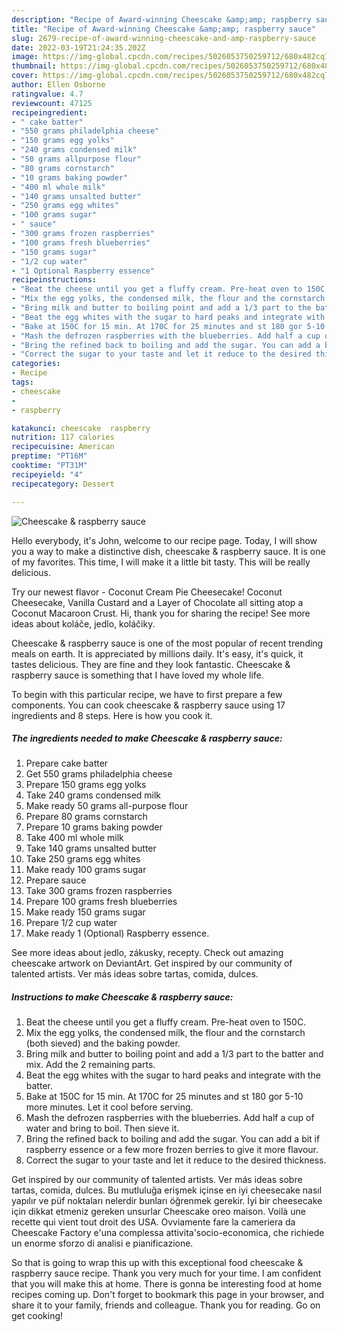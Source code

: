 ```yaml
---
description: "Recipe of Award-winning Cheescake &amp;amp; raspberry sauce"
title: "Recipe of Award-winning Cheescake &amp;amp; raspberry sauce"
slug: 2679-recipe-of-award-winning-cheescake-and-amp-raspberry-sauce
date: 2022-03-19T21:24:35.202Z
image: https://img-global.cpcdn.com/recipes/5026053750259712/680x482cq70/cheescake-raspberry-sauce-recipe-main-photo.jpg
thumbnail: https://img-global.cpcdn.com/recipes/5026053750259712/680x482cq70/cheescake-raspberry-sauce-recipe-main-photo.jpg
cover: https://img-global.cpcdn.com/recipes/5026053750259712/680x482cq70/cheescake-raspberry-sauce-recipe-main-photo.jpg
author: Ellen Osborne
ratingvalue: 4.7
reviewcount: 47125
recipeingredient:
- " cake batter"
- "550 grams philadelphia cheese"
- "150 grams egg yolks"
- "240 grams condensed milk"
- "50 grams allpurpose flour"
- "80 grams cornstarch"
- "10 grams baking powder"
- "400 ml whole milk"
- "140 grams unsalted butter"
- "250 grams egg whites"
- "100 grams sugar"
- " sauce"
- "300 grams frozen raspberries"
- "100 grams fresh blueberries"
- "150 grams sugar"
- "1/2 cup water"
- "1 Optional Raspberry essence"
recipeinstructions:
- "Beat the cheese until you get a fluffy cream. Pre-heat oven to 150C."
- "Mix the egg yolks, the condensed milk, the flour and the cornstarch (both sieved) and the baking powder."
- "Bring milk and butter to boiling point and add a 1/3 part to the batter and mix. Add the 2 remaining parts."
- "Beat the egg whites with the sugar to hard peaks and integrate with the batter."
- "Bake at 150C for 15 min. At 170C for 25 minutes and st 180 gor 5-10 more minutes. Let it cool before serving."
- "Mash the defrozen raspberries with the blueberries. Add half a cup of water and bring to boil. Then sieve it."
- "Bring the refined back to boiling and add the sugar. You can add a bit if raspberry essence or a few more frozen berries to give it more flavour."
- "Correct the sugar to your taste and let it reduce to the desired thickness."
categories:
- Recipe
tags:
- cheescake
- 
- raspberry

katakunci: cheescake  raspberry 
nutrition: 117 calories
recipecuisine: American
preptime: "PT16M"
cooktime: "PT31M"
recipeyield: "4"
recipecategory: Dessert

---
```



![Cheescake &amp; raspberry sauce](https://img-global.cpcdn.com/recipes/5026053750259712/680x482cq70/cheescake-raspberry-sauce-recipe-main-photo.jpg)

Hello everybody, it's John, welcome to our recipe page. Today, I will show you a way to make a distinctive dish, cheescake &amp; raspberry sauce. It is one of my favorites. This time, I will make it a little bit tasty. This will be really delicious.

Try our newest flavor - Coconut Cream Pie Cheesecake! Coconut Cheesecake, Vanilla Custard and a Layer of Chocolate all sitting atop a Coconut Macaroon Crust. Hi, thank you for sharing the recipe! See more ideas about koláče, jedlo, koláčiky.

Cheescake &amp; raspberry sauce is one of the most popular of recent trending meals on earth. It is appreciated by millions daily. It's easy, it's quick, it tastes delicious. They are fine and they look fantastic. Cheescake &amp; raspberry sauce is something that I have loved my whole life.


To begin with this particular recipe, we have to first prepare a few components. You can cook cheescake &amp; raspberry sauce using 17 ingredients and 8 steps. Here is how you cook it.

<!--inarticleads1-->

##### The ingredients needed to make Cheescake &amp; raspberry sauce:

1. Prepare  cake batter
1. Get 550 grams philadelphia cheese
1. Prepare 150 grams egg yolks
1. Take 240 grams condensed milk
1. Make ready 50 grams all-purpose flour
1. Prepare 80 grams cornstarch
1. Prepare 10 grams baking powder
1. Take 400 ml whole milk
1. Take 140 grams unsalted butter
1. Take 250 grams egg whites
1. Make ready 100 grams sugar
1. Prepare  sauce
1. Take 300 grams frozen raspberries
1. Prepare 100 grams fresh blueberries
1. Make ready 150 grams sugar
1. Prepare 1/2 cup water
1. Make ready 1 (Optional) Raspberry essence.


See more ideas about jedlo, zákusky, recepty. Check out amazing cheescake artwork on DeviantArt. Get inspired by our community of talented artists. Ver más ideas sobre tartas, comida, dulces. 

<!--inarticleads2-->

##### Instructions to make Cheescake &amp; raspberry sauce:

1. Beat the cheese until you get a fluffy cream. Pre-heat oven to 150C.
1. Mix the egg yolks, the condensed milk, the flour and the cornstarch (both sieved) and the baking powder.
1. Bring milk and butter to boiling point and add a 1/3 part to the batter and mix. Add the 2 remaining parts.
1. Beat the egg whites with the sugar to hard peaks and integrate with the batter.
1. Bake at 150C for 15 min. At 170C for 25 minutes and st 180 gor 5-10 more minutes. Let it cool before serving.
1. Mash the defrozen raspberries with the blueberries. Add half a cup of water and bring to boil. Then sieve it.
1. Bring the refined back to boiling and add the sugar. You can add a bit if raspberry essence or a few more frozen berries to give it more flavour.
1. Correct the sugar to your taste and let it reduce to the desired thickness.


Get inspired by our community of talented artists. Ver más ideas sobre tartas, comida, dulces. Bu mutluluğa erişmek içinse en iyi cheesecake nasıl yapılır ve püf noktaları nelerdir bunları öğrenmek gerekir. İyi bir cheesecake için dikkat etmeniz gereken unsurlar Cheescake oreo maison. Voilà une recette qui vient tout droit des USA. Ovviamente fare la cameriera da Cheescake Factory e&#39;una complessa attivita&#39;socio-economica, che richiede un enorme sforzo di analisi e pianificazione. 

So that is going to wrap this up with this exceptional food cheescake &amp; raspberry sauce recipe. Thank you very much for your time. I am confident that you will make this at home. There is gonna be interesting food at home recipes coming up. Don't forget to bookmark this page in your browser, and share it to your family, friends and colleague. Thank you for reading. Go on get cooking!
